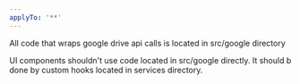 ```yaml
---
applyTo: '**'
---
```

All code that wraps google drive api calls is located in src/google directory

UI components shouldn't use code located in src/google directly. It should b
done by custom hooks located in services directory.
